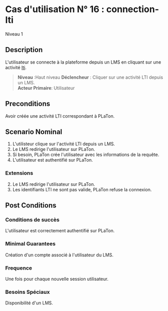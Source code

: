 
# Cas d'utilisation N° 16 :  connection-lti

Niveau 1

## Description

L'utilisateur se connecte à la plateforme depuis un LMS en cliquant sur une activité [lti](https://github.com/PremierLangage/plconception/blob/master/conception/concept/lti.md).

> **Niveau** :Haut niveau
> **Déclencheur** : Cliquer sur une activité LTI depuis un LMS.  
> **Acteur Primaire**: Utilisateur  
 
 
## Preconditions

Avoir créée une activité LTI correspondant à PLaTon.

## Scenario Nominal

1.	L'utilisteur clique sur l'activité LTI depuis un LMS.
2.	Le LMS redirige l'utilisateur sur PLaTon.
3.	Si besoin, PLaTon crée l'utilisateur avec les informations de la requête.  
4.	L'utilisateur est authentifié sur PLaTon.  

### Extensions

2.	Le LMS redirige l'utilisateur sur PLaTon.
3. Les identifiants LTI ne sont pas valide, PLaTon refuse la connexion.


## Post Conditions
### Conditions de succès 
L'utilisateur est correctement authentifié sur PLaTon.

### Minimal Guarantees
Création d'un compte associé à l'utilisateur du LMS.

### Frequence

Une fois pour chaque nouvelle session utilisateur.

### Besoins Spéciaux
Disponibilité d'un LMS.

